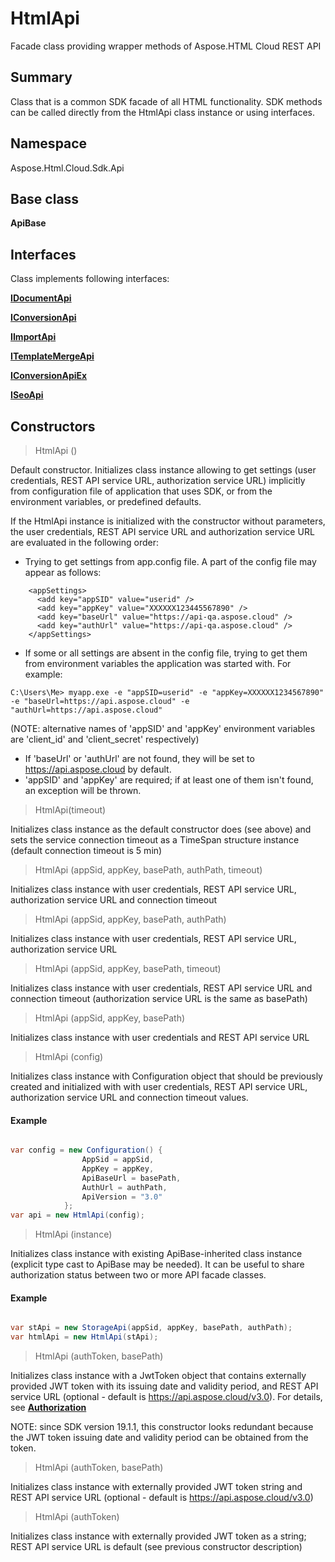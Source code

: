 # HtmlApi

Facade class providing wrapper methods of Aspose.HTML Cloud REST API

## Summary

Class that is a common SDK facade of all HTML functionality. 
SDK methods can be called directly from the HtmlApi class instance or using interfaces.

## Namespace 

Aspose.Html.Cloud.Sdk.Api

## Base class

**ApiBase**

## Interfaces

Class implements following interfaces:

[**IDocumentApi**](DocumentApi.md)

[**IConversionApi**](ConversionApi.md)

[**IImportApi**](ImportApi.md)

[**ITemplateMergeApi**](TemplateMergeApi.md)

[**IConversionApiEx**](IConversionApiEx.md)

[**ISeoApi**](SeoApi.md)

## Constructors

> HtmlApi ()

Default constructor. Initializes class instance allowing to get settings (user credentials, REST API service URL, authorization service URL) implicitly from configuration file of application that uses SDK, or from the environment variables, or predefined defaults.

If the HtmlApi instance is initialized with the constructor without parameters, the user credentials, REST API service URL and authorization service URL are evaluated in the following order:
* Trying to get settings from app.config file. A part of the config file may appear as follows:
```
    <appSettings>
      <add key="appSID" value="userid" />
      <add key="appKey" value="XXXXXX123445567890" />
      <add key="baseUrl" value="https://api-qa.aspose.cloud" />
      <add key="authUrl" value="https://api-qa.aspose.cloud" />
    </appSettings>
```
* If some or all settings are absent in the config file, trying to get them from environment variables the application was started with. For example:

```
C:\Users\Me> myapp.exe -e "appSID=userid" -e "appKey=XXXXXX1234567890" -e "baseUrl=https://api.aspose.cloud" -e "authUrl=https://api.aspose.cloud" 
```

(NOTE: alternative names of 'appSID' and 'appKey' environment variables are 'client_id' and 'client_secret' respectively)
* If 'baseUrl' or 'authUrl' are not found, they will be set to https://api.aspose.cloud by default.
* 'appSID' and 'appKey' are required; if at least one of them isn't found, an exception will be thrown.

> HtmlApi(timeout)

Initializes class instance as the default constructor does (see above) and sets the service connection timeout as a TimeSpan structure instance (default connection timeout is 5 min)

> HtmlApi (appSid, appKey, basePath, authPath, timeout)

Initializes class instance with user credentials, REST API service URL, authorization service URL and connection timeout

> HtmlApi (appSid, appKey, basePath, authPath)

Initializes class instance with user credentials, REST API service URL, authorization service URL 

> HtmlApi (appSid, appKey, basePath, timeout)

Initializes class instance with user credentials, REST API service URL and connection timeout (authorization service URL is the same as basePath)

> HtmlApi (appSid, appKey, basePath)

Initializes class instance with user credentials and REST API service URL

> HtmlApi (config)

Initializes class instance with Configuration object that should be previously created and initialized with with user credentials, REST API service URL, authorization service URL and connection timeout values.

#### Example

```csharp

var config = new Configuration() {
                AppSid = appSid,
				AppKey = appKey,
				ApiBaseUrl = basePath,
				AuthUrl = authPath,
				ApiVersion = "3.0"
            };
var api = new HtmlApi(config);

```

> HtmlApi (instance)

Initializes class instance with existing ApiBase-inherited class instance (explicit type cast to ApiBase may be needed). It can be useful to share authorization status between two or more API facade classes.

#### Example

```csharp

var stApi = new StorageApi(appSid, appKey, basePath, authPath);
var htmlApi = new HtmlApi(stApi);

```

> HtmlApi (authToken, basePath)

Initializes class instance with a JwtToken object that contains externally provided JWT token with its issuing date and validity period, and REST API service URL (optional - default is https://api.aspose.cloud/v3.0). For details, see [**Authorization**](Authorization.md)

NOTE: since SDK version 19.1.1, this constructor looks redundant because the JWT token issuing date and validity period can be obtained from the token.


> HtmlApi (authToken, basePath)

Initializes class instance with externally provided JWT token string and REST API service URL (optional - default is https://api.aspose.cloud/v3.0)


> HtmlApi (authToken)

Initializes class instance with externally provided JWT token as a string; REST API service URL is default (see previous constructor description)





